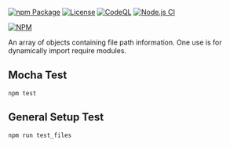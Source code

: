 [![npm Package](https://img.shields.io/npm/v/file-obj-queue.svg)](https://www.npmjs.org/package/file-obj-queue)
[![License](https://img.shields.io/npm/l/file-obj-queue.svg)](https://github.com/jman717/file-obj-queue/blob/master/LICENSE)
[![CodeQL](https://github.com/jman717/file-obj-queue/actions/workflows/github-actions-demo.yml/badge.svg)](https://github.com/jman717/file-obj-queue/actions/workflows/github-actions-demo.yml)
[![Node.js CI](https://github.com/jman717/file-obj-queue/actions/workflows/node.js.yml/badge.svg)](https://github.com/jman717/file-obj-queue/actions/workflows/node.js.yml)

[![NPM](https://nodei.co/npm/file-obj-queue.png?downloads=true&downloadRank=true&stars=true)](https://nodei.co/npm/file-obj-queue/)

An array of objects containing file path information. One use is for dynamically import require modules.

Mocha Test
---------
```
npm test
```

General Setup Test
---------
```
npm run test_files

```